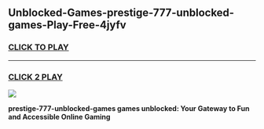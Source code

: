 
## Unblocked-Games-prestige-777-unblocked-games-Play-Free-4jyfv
<h3>
<a href="https://premium76.site?title=prestige-777-unblocked-games&ref=15A">CLICK TO PLAY</a></h3>
<hr>

<h3>
<a href="https://premium76.site?title=prestige-777-unblocked-games&ref=15A">CLICK 2 PLAY</a>
  
</h3>

<a href="https://premium76.site?title=prestige-777-unblocked-games&ref=15A"><img src="https://clearcache.store/games.png"></a>


**prestige-777-unblocked-games games unblocked: Your Gateway to Fun and Accessible Online Gaming**
